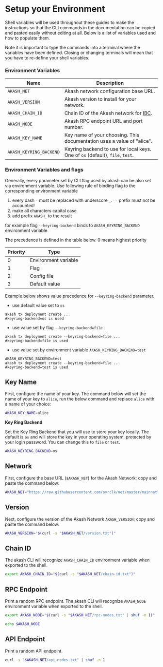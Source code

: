 # Setup your Environment

Shell variables will be used throughout these guides to make the instructions so that the CLI commands in the documentation can be copied and pasted easily without editing at all. Below is a list of variables used and how to populate them.

Note it is important to type the commands into a terminal where the variables have been defined. Closing or changing terminals will mean that you have to re-define your shell variables.

### Environment Variables

| Name                    | Description                                                                   |
| ----------------------- | ----------------------------------------------------------------------------- |
| `AKASH_NET`             | Akash network configuration base URL.                                         |
| `AKASH_VERSION`         | Akash version to install for your network.                                    |
| `AKASH_CHAIN_ID`        | Chain ID of the Akash network for [IBC](broken-reference/).                   |
| `AKASH_NODE`            | Akash RPC endpoint URL and port number.                                       |
| `AKASH_KEY_NAME`        | Key name of your choosing. This documentation uses a value of "alice".        |
| `AKASH_KEYRING_BACKEND` | Keyring backend to use for local keys. One of `os` (default), `file`, `test`. |

### Environment Variables and flags

Generally, every parameter set by CLI flag used by akash can be also set via environment variable. Use following rule of binding flag to the corresponding environment variable

1. every dash `-` must be replaced with underscore `_`. `--` prefix must not be accounted!
2. make all characters capital case
3. add prefix `AKASH_` to the result

for example flag `--keyring-backend` binds to `AKASH_KEYRING_BACKEND` environment variable

The precedence is defined in the table below. 0 means highest priority

| Priority | Type                 |
| -------- | -------------------- |
| 0        | Environment variable |
| 1        | Flag                 |
| 2        | Config file          |
| 3        | Default value        |

Example below shows value precedence for `--keyring-backend` parameter.

* use default value set to `os`

```
akash tx deployment create ... 
#keyring-backend=os is used
```

* use value set by flag `--keyring-backend=file`

```
akash tx deployment create --keyring-backend=file ...
#keyring-backend=file is used 
```

* use value set by environment variable `AKASH_KEYRING_BACKEND=test`

```
AKASH_KEYRING_BACKEND=test 
akash tx deployment create --keyring-backend=file ...
#keyring-backend=test is used 
```

## Key Name

First, configure the name of your key. The command below will set the name of your key to `alice`, run the below command and replace `alice` with a name of your choice:

```bash
AKASH_KEY_NAME=alice
```

**Key Ring Backend**

Set the Key Ring Backend that you will use to store your key locally. The default is `os` and will store the key in your operating system, protected by your login password. You can change this to `file` or `test`.

```bash
AKASH_KEYRING_BACKEND=os
```

## Network

First, configure the base URL (`$AKASH_NET`) for the Akash Network; copy and paste the command below:

```bash
AKASH_NET="https://raw.githubusercontent.com/ovrclk/net/master/mainnet"
```

## Version

Next, configure the version of the Akash Network `AKASH_VERSION`; copy and paste the command below:

```bash
AKASH_VERSION="$(curl -s "$AKASH_NET/version.txt")"
```

## Chain ID

The akash CLI will recognize `AKASH_CHAIN_ID` environment variable when exported to the shell.

```bash
export AKASH_CHAIN_ID="$(curl -s "$AKASH_NET/chain-id.txt")"
```

## RPC Endpoint

Print a random RPC endpoint. The akash CLI will recognize `AKASH_NODE` environment variable when exported to the shell.

```bash
export AKASH_NODE="$(curl -s "$AKASH_NET/rpc-nodes.txt" | shuf -n 1)"

echo $AKASH_NODE
```

## API Endpoint

Print a random API endpoint.

```bash
curl -s "$AKASH_NET/api-nodes.txt" | shuf -n 1
```
